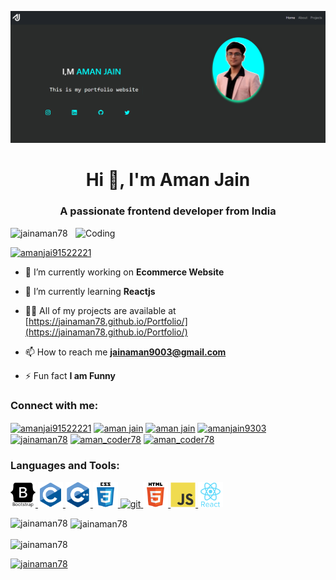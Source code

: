 ![logo](https://github.com/jainaman78/jainaman78/blob/main/Screenshot%202023-04-10%20214956.png)
<h1 align="center">Hi 👋, I'm Aman Jain</h1>
<h3 align="center">A passionate frontend developer from India</h3>
<img align="right" alt="Coding" width="400" src="https://cdn.dribbble.com/users/1059583/screenshots/4171367/coding-freak.gif">

<p align="left"> <img src="https://komarev.com/ghpvc/?username=jainaman78&label=Profile%20views&color=0e75b6&style=flat" alt="jainaman78" /> </p>


<p align="left"> <a href="https://twitter.com/amanjai91522221" target="blank"><img src="https://img.shields.io/twitter/follow/amanjai91522221?logo=twitter&style=for-the-badge" alt="amanjai91522221" /></a> </p>

- 🔭 I’m currently working on **Ecommerce Website**

- 🌱 I’m currently learning **Reactjs**

- 👨‍💻 All of my projects are available at [https://jainaman78.github.io/Portfolio/](https://jainaman78.github.io/Portfolio/)

- 📫 How to reach me **jainaman9003@gmail.com**

- ⚡ Fun fact **I am Funny**

<h3 align="left">Connect with me:</h3>
<p align="left">
<a href="https://twitter.com/amanjai91522221" target="blank"><img align="center" src="https://raw.githubusercontent.com/rahuldkjain/github-profile-readme-generator/master/src/images/icons/Social/twitter.svg" alt="amanjai91522221" height="30" width="40" /></a>
<a href="https://linkedin.com/in/aman jain" target="blank"><img align="center" src="https://raw.githubusercontent.com/rahuldkjain/github-profile-readme-generator/master/src/images/icons/Social/linked-in-alt.svg" alt="aman jain" height="30" width="40" /></a>
<a href="https://fb.com/aman jain" target="blank"><img align="center" src="https://raw.githubusercontent.com/rahuldkjain/github-profile-readme-generator/master/src/images/icons/Social/facebook.svg" alt="aman jain" height="30" width="40" /></a>
<a href="https://instagram.com/amanjain9303" target="blank"><img align="center" src="https://raw.githubusercontent.com/rahuldkjain/github-profile-readme-generator/master/src/images/icons/Social/instagram.svg" alt="amanjain9303" height="30" width="40" /></a>
<a href="https://www.codechef.com/users/jainaman78" target="blank"><img align="center" src="https://cdn.jsdelivr.net/npm/simple-icons@3.1.0/icons/codechef.svg" alt="jainaman78" height="30" width="40" /></a>
<a href="https://www.hackerrank.com/aman_coder78" target="blank"><img align="center" src="https://raw.githubusercontent.com/rahuldkjain/github-profile-readme-generator/master/src/images/icons/Social/hackerrank.svg" alt="aman_coder78" height="30" width="40" /></a>
<a href="https://www.leetcode.com/aman_coder78" target="blank"><img align="center" src="https://raw.githubusercontent.com/rahuldkjain/github-profile-readme-generator/master/src/images/icons/Social/leet-code.svg" alt="aman_coder78" height="30" width="40" /></a>
</p>

<h3 align="left">Languages and Tools:</h3>
<p align="left"> <a href="https://getbootstrap.com" target="_blank" rel="noreferrer"> <img src="https://raw.githubusercontent.com/devicons/devicon/master/icons/bootstrap/bootstrap-plain-wordmark.svg" alt="bootstrap" width="40" height="40"/> </a> <a href="https://www.cprogramming.com/" target="_blank" rel="noreferrer"> <img src="https://raw.githubusercontent.com/devicons/devicon/master/icons/c/c-original.svg" alt="c" width="40" height="40"/> </a> <a href="https://www.w3schools.com/cpp/" target="_blank" rel="noreferrer"> <img src="https://raw.githubusercontent.com/devicons/devicon/master/icons/cplusplus/cplusplus-original.svg" alt="cplusplus" width="40" height="40"/> </a> <a href="https://www.w3schools.com/css/" target="_blank" rel="noreferrer"> <img src="https://raw.githubusercontent.com/devicons/devicon/master/icons/css3/css3-original-wordmark.svg" alt="css3" width="40" height="40"/> </a> <a href="https://git-scm.com/" target="_blank" rel="noreferrer"> <img src="https://www.vectorlogo.zone/logos/git-scm/git-scm-icon.svg" alt="git" width="40" height="40"/> </a> <a href="https://www.w3.org/html/" target="_blank" rel="noreferrer"> <img src="https://raw.githubusercontent.com/devicons/devicon/master/icons/html5/html5-original-wordmark.svg" alt="html5" width="40" height="40"/> </a> <a href="https://developer.mozilla.org/en-US/docs/Web/JavaScript" target="_blank" rel="noreferrer"> <img src="https://raw.githubusercontent.com/devicons/devicon/master/icons/javascript/javascript-original.svg" alt="javascript" width="40" height="40"/> </a> <a href="https://reactjs.org/" target="_blank" rel="noreferrer"> <img src="https://raw.githubusercontent.com/devicons/devicon/master/icons/react/react-original-wordmark.svg" alt="react" width="40" height="40"/> </a> </p>

<p><img align="left" src="https://github-readme-stats.vercel.app/api/top-langs?username=jainaman78&show_icons=true&locale=en&layout=compact" alt="jainaman78" /></p>


<p>&nbsp;<img align="center" src="https://github-readme-stats.vercel.app/api?username=jainaman78&show_icons=true&locale=en" alt="jainaman78" /></p>

<p><img align="center" src="https://github-readme-streak-stats.herokuapp.com/?user=jainaman78&" alt="jainaman78" /></p>

<p align="left"> <a href="https://github.com/ryo-ma/github-profile-trophy"><img src="https://github-profile-trophy.vercel.app/?username=jainaman78" alt="jainaman78" /></a> </p>